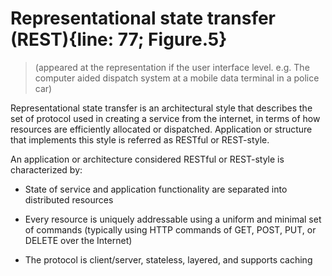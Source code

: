 # Representational state transfer (REST){line: 77; Figure.5} 

>(appeared at the representation if the user interface level. e.g. The computer aided dispatch system at a mobile data terminal in a police car) 

Representational state transfer is an architectural style that describes the set of protocol used in creating a service from the internet, in terms of how resources are efficiently allocated or dispatched. Application or structure that implements this style is referred as RESTful or REST-style.  

An application or architecture considered RESTful or REST-style is characterized by: 

* State of service and application functionality are separated into distributed resources 

* Every resource is uniquely addressable using a uniform and minimal set of commands (typically using HTTP commands of GET, POST, PUT, or DELETE over the Internet) 

* The protocol is client/server, stateless, layered, and supports caching 